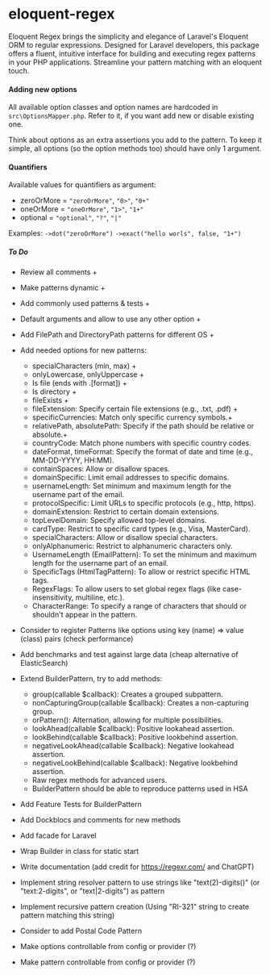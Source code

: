 # eloquent-regex

Eloquent Regex brings the simplicity and elegance of Laravel's Eloquent ORM to regular expressions. Designed for Laravel developers, this package offers a fluent, intuitive interface for building and executing regex patterns in your PHP applications. Streamline your pattern matching with an eloquent touch.

#### Adding new options

All available option classes and option names are hardcoded in `src\OptionsMapper.php`. Refer to it, if you want add new or disable existing one.

Think about options as an extra assertions you add to the pattern. To keep it simple, all options (so the option methods too) should have only 1 argument.

#### Quantifiers

Available values for quantifiers as argument:

- zeroOrMore = `"zeroOrMore"`, `"0>"`, `"0+"`
- oneOrMore = `"oneOrMore"`, `"1>"`, `"1+"`
- optional = `"optional"`, `"?"`, `"|"`

Examples: `->dot("zeroOrMore")` `->exact("hello worls", false, "1+")`

##### To Do

- Review all comments +
- Make patterns dynamic +
- Add commonly used patterns & tests +
- Default arguments and allow to use any other option +
- Add FilePath and DirectoryPath patterns for different OS +
- Add needed options for new patterns:
  - specialCharacters (min, max) +
  - onlyLowercase, onlyUppercase +
  - Is file (ends with .[format]) +
  - Is directory +
  - fileExists +
  - fileExtension: Specify certain file extensions (e.g., .txt, .pdf) +
  - specificCurrencies: Match only specific currency symbols.+
  - relativePath, absolutePath: Specify if the path should be relative or absolute.+
  - countryCode: Match phone numbers with specific country codes.
  - dateFormat, timeFormat: Specify the format of date and time (e.g., MM-DD-YYYY, HH:MM).
  - containSpaces: Allow or disallow spaces.
  - domainSpecific: Limit email addresses to specific domains.
  - usernameLength: Set minimum and maximum length for the username part of the email.
  - protocolSpecific: Limit URLs to specific protocols (e.g., http, https).
  - domainExtension: Restrict to certain domain extensions.
  - topLevelDomain: Specify allowed top-level domains.
  - cardType: Restrict to specific card types (e.g., Visa, MasterCard).
  - specialCharacters: Allow or disallow special characters.
  - onlyAlphanumeric: Restrict to alphanumeric characters only.
  - UsernameLength (EmailPattern): To set the minimum and maximum length for the username part of an email.
  - SpecificTags (HtmlTagPattern): To allow or restrict specific HTML tags.
  - RegexFlags: To allow users to set global regex flags (like case-insensitivity, multiline, etc.).
  - CharacterRange: To specify a range of characters that should or shouldn't appear in the pattern.
- Consider to register Patterns like options using key (name) => value (class) pairs (check performance)
- Add benchmarks and test against large data (cheap alternative of ElasticSearch)
- Extend BuilderPattern, try to add methods:

  - group(callable $callback): Creates a grouped subpattern.
  - nonCapturingGroup(callable $callback): Creates a non-capturing group.
  - orPattern(): Alternation, allowing for multiple possibilities.
  - lookAhead(callable $callback): Positive lookahead assertion.
  - lookBehind(callable $callback): Positive lookbehind assertion.
  - negativeLookAhead(callable $callback): Negative lookahead assertion.
  - negativeLookBehind(callable $callback): Negative lookbehind assertion.
  - Raw regex methods for advanced users.
  - BuilderPattern should be able to reproduce patterns used in HSA

- Add Feature Tests for BuilderPattern
- Add Dockblocs and comments for new methods

- Add facade for Laravel
- Wrap Builder in class for static start
- Write documentation (add credit for https://regexr.com/ and ChatGPT)

- Implement string resolver pattern to use strings like "text(2)-digits()" (or "text:2-digits", or "text|2-digits") as pattern
- Implement recursive pattern creation (Using "RI-321" string to create pattern matching this string)

- Consider to add Postal Code Pattern
- Make options controllable from config or provider (?)
- Make pattern controllable from config or provider (?)
